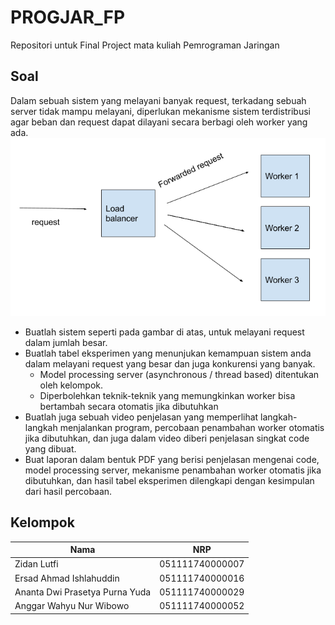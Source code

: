 # PROGJAR_FP
Repositori untuk Final Project mata kuliah Pemrograman Jaringan

## Soal
Dalam sebuah sistem yang melayani banyak request, terkadang sebuah server tidak mampu melayani, diperlukan mekanisme sistem terdistribusi agar beban dan request dapat dilayani secara berbagi oleh worker yang ada.
![soal](img/soal.png)
* Buatlah sistem seperti pada gambar di atas, untuk melayani request dalam jumlah besar.
* Buatlah tabel eksperimen yang menunjukan kemampuan sistem anda dalam melayani request yang besar dan juga konkurensi yang banyak.
    * Model processing server (asynchronous / thread based) ditentukan oleh kelompok.
    * Diperbolehkan teknik-teknik yang memungkinkan worker bisa bertambah secara otomatis jika dibutuhkan
* Buatlah juga sebuah video penjelasan yang memperlihat langkah-langkah menjalankan program, percobaan penambahan worker otomatis jika dibutuhkan, dan juga dalam video diberi penjelasan singkat code yang dibuat.
* Buat laporan dalam bentuk PDF yang berisi penjelasan mengenai code, model processing server, mekanisme penambahan worker otomatis jika dibutuhkan, dan hasil tabel eksperimen dilengkapi dengan kesimpulan dari hasil percobaan.

## Kelompok
| Nama | NRP |
|------|-----|
| Zidan Lutfi | 051111740000007 |
| Ersad Ahmad Ishlahuddin | 051111740000016 |
| Ananta Dwi Prasetya Purna Yuda | 051111740000029 |
| Anggar Wahyu Nur Wibowo | 051111740000052 |
